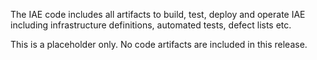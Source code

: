 The IAE code includes all artifacts to build, test, deploy and operate IAE including infrastructure definitions, automated tests, defect lists etc.


This is a placeholder only. No code artifacts are included in this release.
